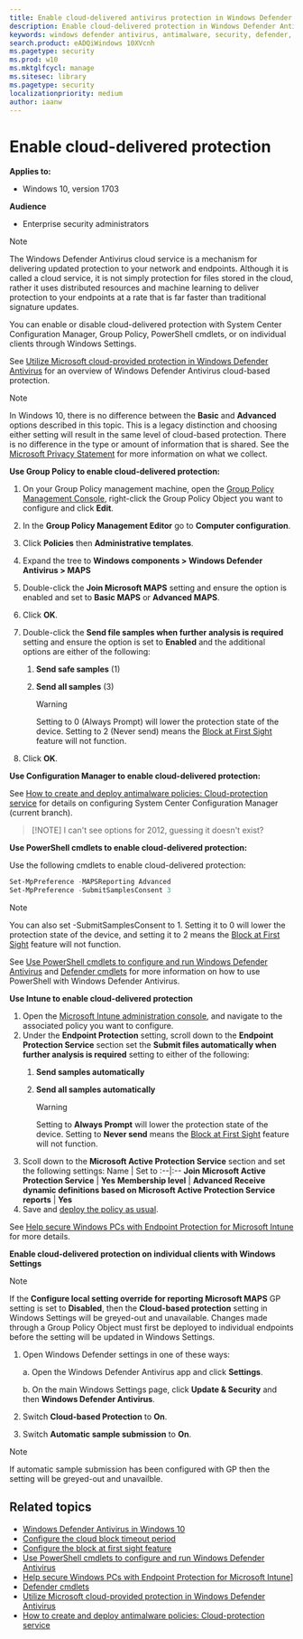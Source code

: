 ```yaml
---
title: Enable cloud-delivered antivirus protection in Windows Defender Antivirus (Windows 10)
description: Enable cloud-delivered protection in Windows Defender Antivirus
keywords: windows defender antivirus, antimalware, security, defender, cloud, block at first sight
search.product: eADQiWindows 10XVcnh
ms.pagetype: security
ms.prod: w10
ms.mktglfcycl: manage
ms.sitesec: library
ms.pagetype: security
localizationpriority: medium
author: iaanw
---
```


# Enable cloud-delivered protection



**Applies to:**

- Windows 10, version 1703

**Audience**

- Enterprise security administrators



>[!NOTE] 
>The Windows Defender Antivirus cloud service is a mechanism for delivering updated protection to your network and endpoints. Although it is called a cloud service, it is not simply protection for files stored in the cloud, rather it uses distributed resources and machine learning to deliver protection to your endpoints at a rate that is far faster than traditional signature updates.



You can enable or disable cloud-delivered protection with System Center Configuration Manager, Group Policy, PowerShell cmdlets, or on individual clients through Windows Settings.

See  [Utilize Microsoft cloud-provided protection in Windows Defender Antivirus](utilize-microsoft-cloud-protection-windows-defender-antivirus.md) for an overview of Windows Defender Antivirus cloud-based protection.

>[!NOTE]
>In Windows 10, there is no difference between the **Basic** and **Advanced** options described in this topic. This is a legacy distinction and choosing either setting will result in the same level of cloud-based protection. There is no difference in the type or amount of information that is shared. See the [Microsoft Privacy Statement](https://go.microsoft.com/fwlink/?linkid=521839) for more information on what we collect.


**Use Group Policy to enable cloud-delivered protection:**

1.  On your Group Policy management machine, open the [Group Policy Management Console](https://technet.microsoft.com/library/cc731212.aspx), right-click the Group Policy Object you want to configure and click **Edit**.

3.  In the **Group Policy Management Editor** go to **Computer configuration**.

4.  Click **Policies** then **Administrative templates**.

5.  Expand the tree to **Windows components > Windows Defender Antivirus > MAPS**
    
1.  Double-click the **Join Microsoft MAPS** setting and ensure the option is enabled and set to **Basic MAPS** or **Advanced MAPS**.
    
1. Click **OK**.

1.  Double-click the **Send file samples when further analysis is required** setting and ensure the option is set to **Enabled** and the additional options are either of the following:
    
    1. **Send safe samples** (1)
    1. **Send all samples** (3)

        > [!WARNING]
        > Setting to 0 (Always Prompt) will lower the protection state of the device. Setting to 2 (Never send) means the [Block at First Sight](configure-block-at-first-sight-windows-defender-antivirus.md) feature will not function.

1. Click **OK**.



**Use Configuration Manager to enable cloud-delivered protection:**

See [How to create and deploy antimalware policies: Cloud-protection service](https://docs.microsoft.com/en-us/sccm/protect/deploy-use/endpoint-antimalware-policies#cloud-protection-service) for details on configuring System Center Configuration Manager (current branch).

>[!NOTE] I can't see options for 2012, guessing it doesn't exist?


**Use PowerShell cmdlets to enable cloud-delivered protection:**

Use the following cmdlets to enable cloud-delivered protection:

```PowerShell
Set-MpPreference -MAPSReporting Advanced
Set-MpPreference -SubmitSamplesConsent 3
```
>[!NOTE]
>You can also set -SubmitSamplesConsent to 1. Setting it to 0 will lower the protection state of the device, and setting it to 2 means the [Block at First Sight](configure-block-at-first-sight-windows-defender-antivirus.md) feature will not function.


See [Use PowerShell cmdlets to configure and run Windows Defender Antivirus](use-powershell-windows-defender-antivirus)  and [Defender cmdlets](https://technet.microsoft.com/en-us/library/dn433280.aspx) for more information on how to use PowerShell with Windows Defender Antivirus.

**Use Intune to enable cloud-delivered protection**

1.  Open the [Microsoft Intune administration console](https://manage.microsoft.com/), and navigate to the associated policy you want to configure.
2.  Under the **Endpoint Protection** setting, scroll down to the **Endpoint Protection Service** section set the **Submit files automatically when further analysis is required** setting to either of the following:
    1. **Send samples automatically**
    1. **Send all samples automatically**

        > [!WARNING]
        > Setting to **Always Prompt** will lower the protection state of the device. Setting to **Never send** means the [Block at First Sight](configure-block-at-first-sight-windows-defender-antivirus.md) feature will not function.
5. Scoll down to the **Microsoft Active Protection Service** section and set the following settings:
    Name | Set to
    :--|:--
    **Join Microsoft Active Protection Service** | **Yes**
    **Membership level** | **Advanced**
    **Receive dynamic definitions based on Microsoft Active Protection Service reports** | **Yes**
3.  Save and [deploy the policy as usual](https://docs.microsoft.com/en-us/intune/deploy-use/common-windows-pc-management-tasks-with-the-microsoft-intune-computer-client).

See [Help secure Windows PCs with Endpoint Protection for Microsoft Intune](https://docs.microsoft.com/en-us/intune/deploy-use/help-secure-windows-pcs-with-endpoint-protection-for-microsoft-intune) for more details.

**Enable cloud-delivered protection on individual clients with Windows Settings**
> [!NOTE]
> If the **Configure local setting override for reporting Microsoft MAPS** GP setting is set to **Disabled**, then the **Cloud-based protection** setting in Windows Settings will be greyed-out and unavailable. Changes made through a Group Policy Object must first be deployed to individual endpoints before the setting will be updated in Windows Settings.

1. Open Windows Defender settings in one of these ways:

    a. Open the Windows Defender Antivirus app and click **Settings**.
    
    b. On the main Windows Settings page, click **Update & Security** and then **Windows Defender Antivirus**.

2.	Switch **Cloud-based Protection** to **On**.
3.  Switch **Automatic sample submission** to **On**.

>[!NOTE]
>If automatic sample submission has been configured with GP then the setting will be greyed-out and unavailble.

## Related topics

- [Windows Defender Antivirus in Windows 10](windows-defender-in-windows-10.md)
- [Configure the cloud block timeout period](configure-cloud-block-timeout-period-windows-defender-antivirus.md)
- [Configure the block at first sight feature](configure-block-at-first-sight-windows-defender-antivirus.md)
- [Use PowerShell cmdlets to configure and run Windows Defender Antivirus](use-powershell-windows-defender-antivirus.md)
- [Help secure Windows PCs with Endpoint Protection for Microsoft Intune](https://docs.microsoft.com/en-us/intune/deploy-use/help-secure-windows-pcs-with-endpoint-protection-for-microsoft-intune)]
- [Defender cmdlets](https://technet.microsoft.com/en-us/library/dn433280.aspx)
-  [Utilize Microsoft cloud-provided protection in Windows Defender Antivirus](utilize-microsoft-cloud-protection-windows-defender-antivirus.md)
- [How to create and deploy antimalware policies: Cloud-protection service](https://docs.microsoft.com/en-us/sccm/protect/deploy-use/endpoint-antimalware-policies#cloud-protection-service)